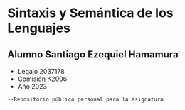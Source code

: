 # Sintaxis y Semántica de los Lenguajes

## Alumno Santiago Ezequiel Hamamura

- Legajo 2037178 
- Comisión K2006
- Año 2023

```
--Repositorio público personal para la asignatura  
```

